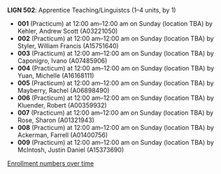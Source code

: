 **LIGN 502**: Apprentice Teaching/Linguistcs (1–4 units, by 1)

- **001** (Practicum) at 12:00 am–12:00 am on Sunday (location TBA) by Kehler, Andrew Scott (A03221050)
- **002** (Practicum) at 12:00 am–12:00 am on Sunday (location TBA) by Styler, William Francis (A15751640)
- **003** (Practicum) at 12:00 am–12:00 am on Sunday (location TBA) by Caponigro, Ivano (A07485906)
- **004** (Practicum) at 12:00 am–12:00 am on Sunday (location TBA) by Yuan, Michelle (A16168111)
- **005** (Practicum) at 12:00 am–12:00 am on Sunday (location TBA) by Mayberry, Rachel (A06898490)
- **006** (Practicum) at 12:00 am–12:00 am on Sunday (location TBA) by Kluender, Robert (A00359932)
- **007** (Practicum) at 12:00 am–12:00 am on Sunday (location TBA) by Rose, Sharon (A01321943)
- **008** (Practicum) at 12:00 am–12:00 am on Sunday (location TBA) by Ackerman, Farrell (A01400756)
- **009** (Practicum) at 12:00 am–12:00 am on Sunday (location TBA) by McIntosh, Justin Daniel (A15373690)

[Enrollment numbers over time](./LIGN502.tsv)
